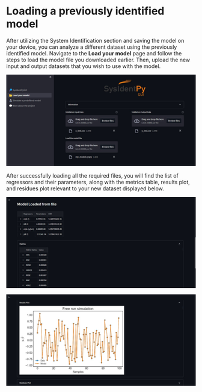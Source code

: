 # Loading a previously identified model

After utilizing the System Identification section and saving the model on your device, you can analyze a different dataset using the previously identified model. Navigate to the **Load your model** page and follow the steps to load the model file you downloaded earlier. Then, upload the new input and output datasets that you wish to use with the model.

![](img/14.jpg)

After successfully loading all the required files, you will find the list of regressors and their parameters, along with the metrics table, results plot, and residues plot relevant to your new dataset displayed below.

![](img/15.jpg)

![](img/16.jpg)